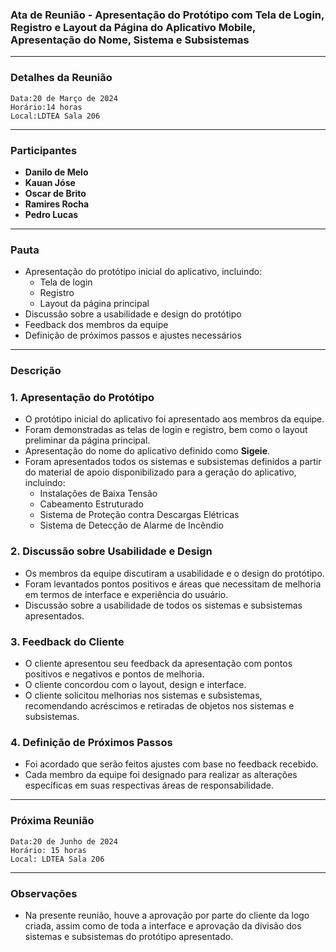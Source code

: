 ### Ata de Reunião - Apresentação do Protótipo com Tela de Login, Registro e Layout da Página do Aplicativo Mobile, Apresentação do Nome, Sistema e Subsistemas

---

### Detalhes da Reunião

    Data:20 de Março de 2024  
    Horário:14 horas  
    Local:LDTEA Sala 206

---

### Participantes

- **Danilo de Melo**
- **Kauan Jóse**
- **Oscar de Brito**
- **Ramires Rocha**
- **Pedro Lucas**

---

### Pauta

- Apresentação do protótipo inicial do aplicativo, incluindo:
  - Tela de login
  - Registro
  - Layout da página principal
- Discussão sobre a usabilidade e design do protótipo
- Feedback dos membros da equipe
- Definição de próximos passos e ajustes necessários

---

### Descrição

### 1. Apresentação do Protótipo

- O protótipo inicial do aplicativo foi apresentado aos membros da equipe.
- Foram demonstradas as telas de login e registro, bem como o layout preliminar da página principal.
- Apresentação do nome do aplicativo definido como **Sigeie**.
- Foram apresentados todos os sistemas e subsistemas definidos a partir do material de apoio disponibilizado para a geração do aplicativo, incluindo:
  - Instalações de Baixa Tensão
  - Cabeamento Estruturado
  - Sistema de Proteção contra Descargas Elétricas
  - Sistema de Detecção de Alarme de Incêndio

### 2. Discussão sobre Usabilidade e Design

- Os membros da equipe discutiram a usabilidade e o design do protótipo.
- Foram levantados pontos positivos e áreas que necessitam de melhoria em termos de interface e experiência do usuário.
- Discussão sobre a usabilidade de todos os sistemas e subsistemas apresentados.

### 3. Feedback do Cliente

- O cliente apresentou seu feedback da apresentação com pontos positivos e negativos e pontos de melhoria.
- O cliente concordou com o layout, design e interface.
- O cliente solicitou melhorias nos sistemas e subsistemas, recomendando acréscimos e retiradas de objetos nos sistemas e subsistemas.

### 4. Definição de Próximos Passos

- Foi acordado que serão feitos ajustes com base no feedback recebido.
- Cada membro da equipe foi designado para realizar as alterações específicas em suas respectivas áreas de responsabilidade.

---

### Próxima Reunião

    Data:20 de Junho de 2024  
    Horário: 15 horas  
    Local: LDTEA Sala 206

---

### Observações

- Na presente reunião, houve a aprovação por parte do cliente da logo criada, assim como de toda a interface e aprovação da divisão dos sistemas e subsistemas do protótipo apresentado.
